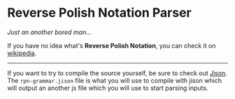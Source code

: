# Reverse Polish Notation Parser

_Just an another bored man..._


If you have no idea what's **Reverse Polish Notation**, you can check it on [wikipedia](https://www.google.com/url?sa=t&rct=j&q=&esrc=s&source=web&cd=3&cad=rja&uact=8&ved=0ahUKEwjH45v8x67YAhXJ4IMKHS_4B_cQFggvMAI&url=https%3A%2F%2Fen.wikipedia.org%2Fwiki%2FReverse_Polish_notation&usg=AOvVaw2mN4WrOI1Sk0mYPBG9JB3U).


---

If you want to try to compile the source yourself, be sure to check out [Jison](https://github.com/zaach/jison).
The `rpn-grammar.jison` file is what you will use to compile with jison which will output an another js file which you will use to start parsing inputs.